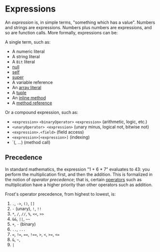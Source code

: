 Expressions
===========

An *expression* is, in simple terms, "something which has a value". Numbers and strings are
expressions. Numbers plus numbers are expressions, and so are function calls. More formally,
expressions can be:

A single term, such as:

* A numeric literal
* A string literal
* A `Bit` literal
* [null](null.md)
* [self](self.md)
* [super](super.md)
* A variable reference
* An [array literal](arrayLiterals.md)
* A [tuple](tuples.md)
* An [inline method](inlineMethods.md)
* A [method reference](methodReferences.md)

Or a compound expression, such as:

* `<expression>` `<binaryOperator>` `<expression>` (arithmetic, logic, etc.)
* `<unaryOperator> <expression>` (unary minus, logical not, bitwise not)
* `<expression>.<field>` (field access)
* `<expression>[<expression>]` (indexing)
* `<expression>(<expression>, <expression>...) (method call)

Precedence
----------

In standard mathematics, the expression "1 + 6 * 7" evaluates to 43: you perform the multiplication
first, and then the addition. This is formalized in the notion of *operator precedence*; that is,
certain [operators](operators.md) such as multiplication have a higher priority than other
operators such as addition.

Frost's operator precedence, from highest to lowest, is:

1. `.`, `->`, `()`, `[]`
2. `-` (unary), `!`, `!!`
3. `*`, `/`, `//`, `%`, `<<`, `>>`
4. `&&`, `||`, `~~`
5. `+`, `-` (binary)
6. `..`, `...`
7. `=`, `!=`, `==`, `!==`, `>`, `<`, `>=`, `<=`
8. `&`, `~`,
9. `|`